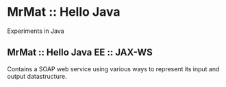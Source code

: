 # MrMat :: Hello Java

Experiments in Java

## MrMat :: Hello Java EE :: JAX-WS

Contains a SOAP web service using various ways to represent its input and output
datastructure.
